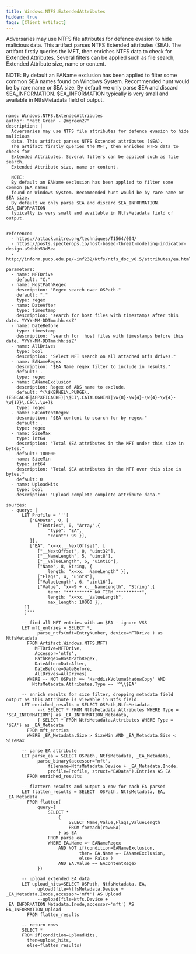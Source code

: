 ```yaml
---
title: Windows.NTFS.ExtendedAttributes
hidden: true
tags: [Client Artifact]
---
```


Adversaries may use NTFS file attributes for defence evasion to hide malicious
data. This artifact parses NTFS Extended attributes ($EA).
The artifact firstly queries the MFT, then enriches NTFS data to check for
Extended Attributes. Several filters can be applied such as file search,
Extended Attribute size, name or content.

NOTE:
By default an EAName exclusion has been applied to filter some common $EA names
found on Windows System. Recommended hunt would be by rare name or $EA size.
By default we only parse $EA and discard $EA_INFORMATION. $EA_INFORMATION
typically is very small and available in NtfsMetadata field of output.


<pre><code class="language-yaml">
name: Windows.NTFS.ExtendedAttributes
author: &quot;Matt Green - @mgreen27&quot;
description: |
  Adversaries may use NTFS file attributes for defence evasion to hide malicious
  data. This artifact parses NTFS Extended attributes ($EA).
  The artifact firstly queries the MFT, then enriches NTFS data to check for
  Extended Attributes. Several filters can be applied such as file search,
  Extended Attribute size, name or content.

  NOTE:
  By default an EAName exclusion has been applied to filter some common $EA names
  found on Windows System. Recommended hunt would be by rare name or $EA size.
  By default we only parse $EA and discard $EA_INFORMATION. $EA_INFORMATION
  typically is very small and available in NtfsMetadata field of output.


reference:
  - https://attack.mitre.org/techniques/T1564/004/
  - https://posts.specterops.io/host-based-threat-modeling-indicator-design-a9dbbb53d5ea
  - http://inform.pucp.edu.pe/~inf232/Ntfs/ntfs_doc_v0.5/attributes/ea.html

parameters:
  - name: MFTDrive
    default: &quot;C:&quot;
  - name: HostPathRegex
    description: &quot;Regex search over OSPath.&quot;
    default: &quot;.&quot;
    type: regex
  - name: DateAfter
    type: timestamp
    description: &quot;search for host files with timestamps after this date. YYYY-MM-DDTmm:hh:ssZ&quot;
  - name: DateBefore
    type: timestamp
    description: &quot;search for  host files with timestamps before this date. YYYY-MM-DDTmm:hh:ssZ&quot;
  - name: AllDrives
    type: bool
    description: &quot;Select MFT search on all attached ntfs drives.&quot;
  - name: EANameRegex
    description: &quot;$EA Name regex filter to include in results.&quot;
    default: .
    type: regex
  - name: EANameExclusion
    description: Regex of ADS name to exclude.
    default: ^(\$KERNEL\.PURGE\.(ESBCACHE|APPXFICACHE)|\$CI\.CATALOGHINT|\w{8}-\w{4}-\w{4}-\w{4}-\w{12}\.CSC\.\w+)$
    type: regex
  - name: EAContentRegex
    description: &quot;$EA content to search for by regex.&quot;
    default: .
    type: regex
  - name: SizeMax
    type: int64
    description: &quot;Total $EA attributes in the MFT under this size in bytes.&quot;
    default: 100000
  - name: SizeMin
    type: int64
    description: &quot;Total $EA attributes in the MFT over this size in bytes.&quot;
    default: 0
  - name: UploadHits
    type: bool
    description: &quot;Upload complete complete attribute data.&quot;

sources:
  - query: |
      LET Profile = &#x27;&#x27;&#x27;[
         [&quot;EAData&quot;, 0, [
            [&quot;Entries&quot;, 0, &quot;Array&quot;,{
                &quot;type&quot;: &quot;EA&quot;,
                &quot;count&quot;: 99 }],
         ]],
         [&quot;EA&quot;, &quot;x=&gt;x.__NextOffset&quot;, [
            [&quot;__NextOffset&quot;, 0, &quot;uint32&quot;],
            [&quot;__NameLength&quot;, 5, &quot;uint8&quot;],
            [&quot;__ValueLength&quot;, 6, &quot;uint16&quot;],
            [&quot;Name&quot;, 8, String, {
                length: &quot;x=&gt;x.__NameLength&quot; }],
            [&quot;Flags&quot;, 4, &quot;uint8&quot;],
            [&quot;ValueLength&quot;, 6, &quot;uint16&quot;],
            [&quot;Value&quot;, &quot;x=&gt;9 + x.__NameLength&quot;, &quot;String&quot;,{
                term: &quot;********** NO TERM **********&quot;,
                length: &quot;x=&gt;x.__ValueLength&quot;,
                max_length: 10000 }],
       ]]
       ]&#x27;&#x27;&#x27;

      -- find all MFT entries with an $EA - ignore VSS
      LET mft_entries = SELECT *,
            parse_ntfs(mft=EntryNumber, device=MFTDrive ) as NtfsMetadata
        FROM Artifact.Windows.NTFS.MFT(
           MFTDrive=MFTDrive,
           Accessor=&#x27;ntfs&#x27;,
           PathRegex=HostPathRegex,
           DateAfter=DateAfter,
           DateBefore=DateBefore,
           AllDrives=AllDrives)
        WHERE -- NOT OSPath =~ &#x27;HarddiskVolumeShadowCopy&#x27; AND
          NtfsMetadata.Attributes.Type =~ &#x27;^\\$EA&#x27;

      -- enrich results for size filter, dropping metadata field output as this attribute is viewable in Ntfs field.
      LET enriched_results = SELECT OSPath,NtfsMetadata,
            --{ SELECT * FROM NtfsMetadata.Attributes WHERE Type = &#x27;$EA_INFORMATION&#x27;} as _EA_INFORMATION_Metadata,
            { SELECT * FROM NtfsMetadata.Attributes WHERE Type = &#x27;$EA&#x27;} as _EA_Metadata
        FROM mft_entries
        WHERE _EA_Metadata.Size &gt; SizeMin AND _EA_Metadata.Size &lt; SizeMax

      -- parse EA attribute
      LET parse_ea = SELECT OSPath, NtfsMetadata, _EA_Metadata,
            parse_binary(accessor=&quot;mft&quot;,
                filename=NtfsMetadata.Device + _EA_Metadata.Inode,
                profile=Profile, struct=&quot;EAData&quot;).Entries AS EA
        FROM enriched_results

      -- flattern results and output a row for each EA parsed
      LET flatten_results = SELECT  OSPath, NtfsMetadata, EA, _EA_Metadata
        FROM flatten(
            query={
                SELECT *
                    {
                        SELECT Name,Value,Flags,ValueLength
                        FROM foreach(row=EA)
                    } as EA
                FROM parse_ea
                WHERE EA.Name =~ EANameRegex
                    AND NOT if(condition=EANameExclusion,
                            then= EA.Name =~ EANameExclusion,
                            else= False )
                    AND EA.Value =~ EAContentRegex
            })

      -- upload extended EA data
      LET upload_hits=SELECT OSPath, NtfsMetadata, EA,
            upload(file=NtfsMetadata.Device + _EA_Metadata.Inode,accessor=&#x27;mft&#x27;) AS Upload
            --upload(file=Ntfs.Device + _EA_INFORMATION_Metadata.Inode,accessor=&#x27;mft&#x27;) AS EA_INFORMATION_Upload
        FROM flatten_results

      -- return rows
      SELECT *
      FROM if(condition=UploadHits,
        then=upload_hits,
        else=flatten_results)

</code></pre>

